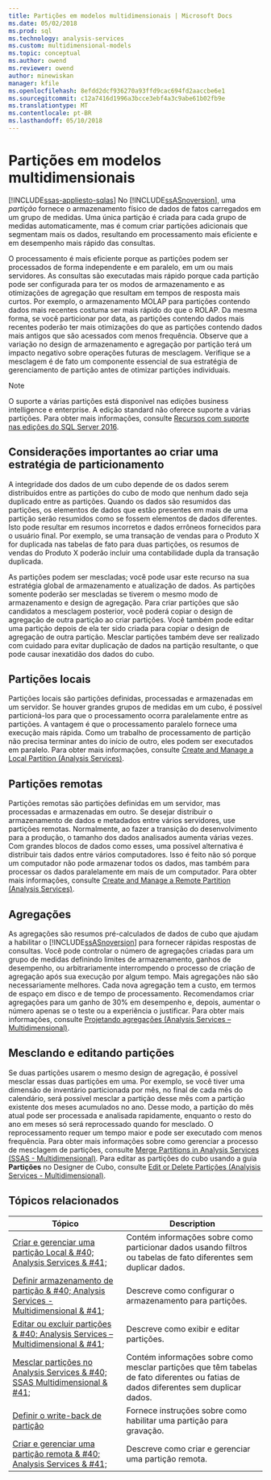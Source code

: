 ```yaml
---
title: Partições em modelos multidimensionais | Microsoft Docs
ms.date: 05/02/2018
ms.prod: sql
ms.technology: analysis-services
ms.custom: multidimensional-models
ms.topic: conceptual
ms.author: owend
ms.reviewer: owend
author: minewiskan
manager: kfile
ms.openlocfilehash: 8efdd2dcf936270a93ffd9cac694fd2aaccbe6e1
ms.sourcegitcommit: c12a7416d1996a3bcce3ebf4a3c9abe61b02fb9e
ms.translationtype: MT
ms.contentlocale: pt-BR
ms.lasthandoff: 05/10/2018
---
```

# <a name="partitions-in-multidimensional-models"></a>Partições em modelos multidimensionais
[!INCLUDE[ssas-appliesto-sqlas](../../includes/ssas-appliesto-sqlas.md)]
  No [!INCLUDE[ssASnoversion](../../includes/ssasnoversion-md.md)], uma *partição* fornece o armazenamento físico de dados de fatos carregados em um grupo de medidas. Uma única partição é criada para cada grupo de medidas automaticamente, mas é comum criar partições adicionais que segmentam mais os dados, resultando em processamento mais eficiente e em desempenho mais rápido das consultas.  
  
 O processamento é mais eficiente porque as partições podem ser processados de forma independente e em paralelo, em um ou mais servidores. As consultas são executadas mais rápido porque cada partição pode ser configurada para ter os modos de armazenamento e as otimizações de agregação que resultam em tempos de resposta mais curtos. Por exemplo, o armazenamento MOLAP para partições contendo dados mais recentes costuma ser mais rápido do que o ROLAP. Da mesma forma, se você particionar por data, as partições contendo dados mais recentes poderão ter mais otimizações do que as partições contendo dados mais antigos que são acessados com menos frequência. Observe que a variação no design de armazenamento e agregação por partição terá um impacto negativo sobre operações futuras de mesclagem. Verifique se a mesclagem é de fato um componente essencial de sua estratégia de gerenciamento de partição antes de otimizar partições individuais.  
  
> [!NOTE]  
>  O suporte a várias partições está disponível nas edições business intelligence e enterprise. A edição standard não oferece suporte a várias partições. Para obter mais informações, consulte [Recursos com suporte nas edições do SQL Server 2016](../../analysis-services/analysis-services-features-supported-by-the-editions-of-sql-server-2016.md).  
  
## <a name="important-considerations-when-designing-a-partitioning-strategy"></a>Considerações importantes ao criar uma estratégia de particionamento  
 A integridade dos dados de um cubo depende de os dados serem distribuídos entre as partições do cubo de modo que nenhum dado seja duplicado entre as partições. Quando os dados são resumidos das partições, os elementos de dados que estão presentes em mais de uma partição serão resumidos como se fossem elementos de dados diferentes. Isto pode resultar em resumos incorretos e dados errôneos fornecidos para o usuário final. Por exemplo, se uma transação de vendas para o Produto X for duplicada nas tabelas de fato para duas partições, os resumos de vendas do Produto X poderão incluir uma contabilidade dupla da transação duplicada.  
  
 As partições podem ser mescladas; você pode usar este recurso na sua estratégia global de armazenamento e atualização de dados. As partições somente poderão ser mescladas se tiverem o mesmo modo de armazenamento e design de agregação. Para criar partições que são candidatos a mesclagem posterior, você poderá copiar o design de agregação de outra partição ao criar partições. Você também pode editar uma partição depois de ela ter sido criada para copiar o design de agregação de outra partição. Mesclar partições também deve ser realizado com cuidado para evitar duplicação de dados na partição resultante, o que pode causar inexatidão dos dados do cubo.  
  
## <a name="local-partitions"></a>Partições locais  
 Partições locais são partições definidas, processadas e armazenadas em um servidor. Se houver grandes grupos de medidas em um cubo, é possível particioná-los para que o processamento ocorra paralelamente entre as partições. A vantagem é que o processamento paralelo fornece uma execução mais rápida. Como um trabalho de processamento de partição não precisa terminar antes do início de outro, eles podem ser executados em paralelo. Para obter mais informações, consulte [Create and Manage a Local Partition &#40;Analysis Services&#41;](../../analysis-services/multidimensional-models/create-and-manage-a-local-partition-analysis-services.md).  
  
## <a name="remote-partitions"></a>Partições remotas  
 Partições remotas são partições definidas em um servidor, mas processadas e armazenadas em outro. Se desejar distribuir o armazenamento de dados e metadados entre vários servidores, use partições remotas. Normalmente, ao fazer a transição do desenvolvimento para a produção, o tamanho dos dados analisados aumenta várias vezes. Com grandes blocos de dados como esses, uma possível alternativa é distribuir tais dados entre vários computadores. Isso é feito não só porque um computador não pode armazenar todos os dados, mas também para processar os dados paralelamente em mais de um computador. Para obter mais informações, consulte [Create and Manage a Remote Partition &#40;Analysis Services&#41;](../../analysis-services/multidimensional-models/create-and-manage-a-remote-partition-analysis-services.md).  
  
## <a name="aggregations"></a>Agregações  
 As agregações são resumos pré-calculados de dados de cubo que ajudam a habilitar o [!INCLUDE[ssASnoversion](../../includes/ssasnoversion-md.md)] para fornecer rápidas respostas de consultas. Você pode controlar o número de agregações criadas para um grupo de medidas definindo limites de armazenamento, ganhos de desempenho, ou arbitrariamente interrompendo o processo de criação de agregação após sua execução por algum tempo. Mais agregações não são necessariamente melhores. Cada nova agregação tem a custo, em termos de espaço em disco e de tempo de processamento. Recomendamos criar agregações para um ganho de 30% em desempenho e, depois, aumentar o número apenas se o teste ou a experiência o justificar. Para obter mais informações, consulte [Projetando agregações &#40;Analysis Services – Multidimensional&#41;](../../analysis-services/multidimensional-models/designing-aggregations-analysis-services-multidimensional.md).  
  
## <a name="partition-merging-and-editing"></a>Mesclando e editando partições  
 Se duas partições usarem o mesmo design de agregação, é possível mesclar essas duas partições em uma. Por exemplo, se você tiver uma dimensão de inventário particionada por mês, no final de cada mês do calendário, será possível mesclar a partição desse mês com a partição existente dos meses acumulados no ano. Desse modo, a partição do mês atual pode ser processada e analisada rapidamente, enquanto o resto do ano em meses só será reprocessado quando for mesclado. O reprocessamento requer um tempo maior e pode ser executado com menos frequência. Para obter mais informações sobre como gerenciar a processo de mesclagem de partições, consulte [Merge Partitions in Analysis Services &#40;SSAS - Multidimensional&#41;](../../analysis-services/multidimensional-models/merge-partitions-in-analysis-services-ssas-multidimensional.md). Para editar as partições do cubo usando a guia **Partições** no Designer de Cubo, consulte [Edit or Delete Partições &#40;Analyisis Services - Multidimensional&#41;](../../analysis-services/multidimensional-models/edit-or-delete-partitions-analyisis-services-multidimensional.md).  
  
## <a name="related-topics"></a>Tópicos relacionados  
  
|Tópico|Description|  
|-----------|-----------------|  
|[Criar e gerenciar uma partição Local & #40; Analysis Services & #41;](../../analysis-services/multidimensional-models/create-and-manage-a-local-partition-analysis-services.md)|Contém informações sobre como particionar dados usando filtros ou tabelas de fato diferentes sem duplicar dados.|  
|[Definir armazenamento de partição & #40; Analysis Services - Multidimensional & #41;](../../analysis-services/multidimensional-models/set-partition-storage-analysis-services-multidimensional.md)|Descreve como configurar o armazenamento para partições.|  
|[Editar ou excluir partições & #40; Analysis Services – Multidimensional & #41;](../../analysis-services/multidimensional-models/edit-or-delete-partitions-analyisis-services-multidimensional.md)|Descreve como exibir e editar partições.|  
|[Mesclar partições no Analysis Services & #40; SSAS Multidimensional & #41;](../../analysis-services/multidimensional-models/merge-partitions-in-analysis-services-ssas-multidimensional.md)|Contém informações sobre como mesclar partições que têm tabelas de fato diferentes ou fatias de dados diferentes sem duplicar dados.|  
|[Definir o write-back de partição](../../analysis-services/multidimensional-models/set-partition-writeback.md)|Fornece instruções sobre como habilitar uma partição para gravação.|  
|[Criar e gerenciar uma partição remota & #40; Analysis Services & #41;](../../analysis-services/multidimensional-models/create-and-manage-a-remote-partition-analysis-services.md)|Descreve como criar e gerenciar uma partição remota.|  
  
  
